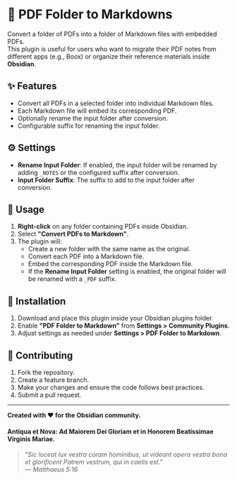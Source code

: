 # 📄 PDF Folder to Markdowns

Convert a folder of PDFs into a folder of Markdown files with embedded PDFs.  
This plugin is useful for users who want to migrate their PDF notes from different apps (e.g., Boox) or organize their reference materials inside **Obsidian**.

## ✨ Features

-   Convert all PDFs in a selected folder into individual Markdown files.
-   Each Markdown file will embed its corresponding PDF.
-   Optionally rename the input folder after conversion.
-   Configurable suffix for renaming the input folder.

## ⚙️ Settings

-   **Rename Input Folder**: If enabled, the input folder will be renamed by adding `_NOTES` or the configured suffix after conversion.
-   **Input Folder Suffix**: The suffix to add to the input folder after conversion.

## 🚀 Usage

1. **Right-click** on any folder containing PDFs inside Obsidian.
2. Select **"Convert PDFs to Markdown"**.
3. The plugin will:
    - Create a new folder with the same name as the original.
    - Convert each PDF into a Markdown file.
    - Embed the corresponding PDF inside the Markdown file.
    - If the **Rename Input Folder** setting is enabled, the original folder will be renamed with a `_PDF` suffix.

## 🔧 Installation

1. Download and place this plugin inside your Obsidian plugins folder.
2. Enable **"PDF Folder to Markdown"** from **Settings > Community Plugins**.
3. Adjust settings as needed under **Settings > PDF Folder to Markdown**.

## 🤝 Contributing

1. Fork the repository.
2. Create a feature branch.
3. Make your changes and ensure the code follows best practices.
4. Submit a pull request.

---

**Created with ❤️ for the Obsidian community.**

#### **Antiqua et Nova: Ad Maiorem Dei Gloriam et in Honorem Beatissimae Virginis Mariae.**

> _"Sic luceat lux vestra coram hominibus, ut videant opera vestra bona et glorificent Patrem vestrum, qui in caelis est."_  
> — _Matthaeus 5:16_
